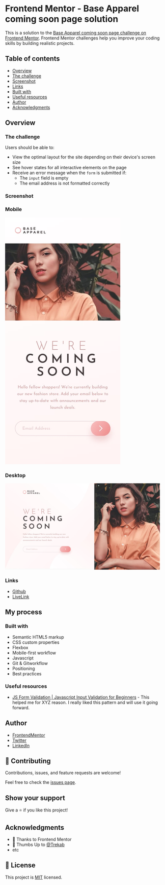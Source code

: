 # Frontend Mentor - Base Apparel coming soon page solution

This is a solution to the [Base Apparel coming soon page challenge on Frontend Mentor](https://www.frontendmentor.io/challenges/base-apparel-coming-soon-page-5d46b47f8db8a7063f9331a0). Frontend Mentor challenges help you improve your coding skills by building realistic projects. 

## Table of contents

  - [Overview](#overview)
  - [The challenge](#the-challenge)
  - [Screenshot](#screenshot)
  - [Links](#links)
  - [Built with](#built-with)
  - [Useful resources](#useful-resources)
  - [Author](#author)
  - [Acknowledgments](#acknowledgments)

## Overview

### The challenge

Users should be able to:

- View the optimal layout for the site depending on their device's screen size
- See hover states for all interactive elements on the page
- Receive an error message when the `form` is submitted if:
  - The `input` field is empty
  - The email address is not formatted correctly

### Screenshot
### Mobile
![](./design/mobile-design.jpg)

### Desktop
![](./design/desktop-design.jpg)


### Links

- [Github](https://github.com/Have-Samuel/base-apparel-coming)
- [LiveLink](https://have-samuel.github.io/base-apparel-coming/)

## My process

### Built with

- Semantic HTML5 markup
- CSS custom properties
- Flexbox
- Mobile-first workflow
- Javascript
- Git & Gitworkflow
- Positioning
- Best practices

### Useful resources

- [JS Form Validation | Javascript Input Validation for Beginners](hhttps://www.google.com/search?q=forms+and+customized+input+field+errors+in+javascript&oq=forms+and+customized+input+field+errors+in+javascript&aqs=chrome..69i57.42928j0j7&sourceid=chrome&ie=UTF-8#fpstate=ive&vld=cid:973929f6,vid:zNIfyHbVbYw) - This helped me for XYZ reason. I really liked this pattern and will use it going forward.

## Author

- [FrontendMentor](https://www.frontendmentor.io/profile/Have-Samuel)
- [Twitter](https://twitter.com/samhave1)
- [LinkedIn](https://www.linkedin.com/in/have-samuel/)

## 🤝 Contributing

Contributions, issues, and feature requests are welcome!

Feel free to check the [issues page](https://github.com/Have-Samuel/base-apparel-coming/issues).

## Show your support

Give a ⭐️ if you like this project!
## Acknowledgments

- 🎉 Thanks to Frontend Mentor 
- 👋 Thumbs Up to [@Trekab](https://github.com/trekab)
- etc

## 📝 License

This project is [MIT](./MIT.md) licensed.